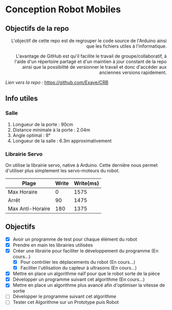 # Conception Robot Mobiles

## Objectifs de la repo
<div style="text-align: right">L'objectif de cette repo est de regrouper le code source de l'Arduino ainsi que les fichiers utiles à l'informatique.

L'avantage de GitHub est qu'il facilite le travail de groupe/collaboratif, à l'aide d'un répertoire partagé et d'un maintien à jour constant de la repo ainsi que la possibilité de versionner le travail et donc d'accéder aux anciennes versions rapidement.</div>

_Lien vers la  repo :_ https://github.com/Exaye/CRB

## Info utiles

### Salle
  1. Longueur de la porte : 90cm
  2. Distance minimale à la porte : 2.04m
  3. Angle optimal : 8°
  4. Longueur de la salle : 6.3m approximativement

### Librairie Servo
On utilise la librairie servo, native à Arduino. Cette dernière nous permet d'utiliser plus simplement les servo-moteurs du robot.

|      Plage      |      Write      |      Write(ms)     |
| --------------- | --------------- | -----------------  |
| Max Horaire     | 0               | 1575               |
| Arrêt           | 90              | 1475               |
| Max Anti-Horaire| 180             | 1375               |

## Objectifs
- [x] Avoir un programme de test pour chaque élément du robot
- [x] Prendre en main les librairies utilisées
- [x] Créer une librairie pour faciliter le développement du programme (En cours...)
  - [x] Pour  contrôler les déplacements du robot (En cours...)
  - [x] Faciliter l'utilisation du capteur à ultrasons (En cours...)
- [x] Mettre en place un algorithme naïf pour que le robot sorte de la pièce
- [x] Développer un programme suivant cet algorithme (En cours...)
- [x] Mettre en place un algorithme plus avancé afin d'optimiser la vitesse de sortie
- [ ] Développer le programme suivant cet algorithme
- [ ] Tester cet Algorithme sur un Prototype puis Robot
